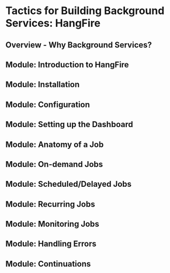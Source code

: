 # Tactics for Building Background Services: HangFire

## Overview - Why Background Services?

## Module: Introduction to HangFire

## Module: Installation

## Module: Configuration

## Module: Setting up the Dashboard

## Module: Anatomy of a Job

## Module: On-demand Jobs

## Module: Scheduled/Delayed Jobs

## Module: Recurring Jobs

## Module: Monitoring Jobs

## Module: Handling Errors

## Module: Continuations